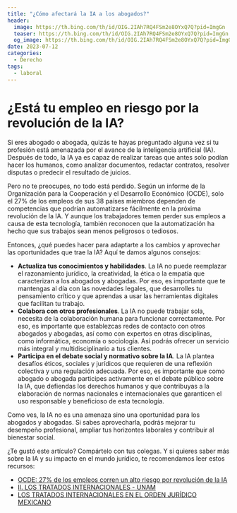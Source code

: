```yaml
---
title: "¿Cómo afectará la IA a los abogados?"
header:
  image: https://th.bing.com/th/id/OIG.2IAh7RQ4FSm2e8OYxQ7Q?pid=ImgGn
  teaser: https://th.bing.com/th/id/OIG.2IAh7RQ4FSm2e8OYxQ7Q?pid=ImgGn
  og_image: https://th.bing.com/th/id/OIG.2IAh7RQ4FSm2e8OYxQ7Q?pid=ImgGn
date: 2023-07-12
categories:
  - Derecho
tags:
  - laboral
---
```


# ¿Está tu empleo en riesgo por la revolución de la IA?

Si eres abogado o abogada, quizás te hayas preguntado alguna vez si tu profesión está amenazada por el avance de la inteligencia artificial (IA). Después de todo, la IA ya es capaz de realizar tareas que antes solo podían hacer los humanos, como analizar documentos, redactar contratos, resolver disputas o predecir el resultado de juicios.

Pero no te preocupes, no todo está perdido. Según un informe de la Organización para la Cooperación y el Desarrollo Económico (OCDE), solo el 27% de los empleos de sus 38 países miembros dependen de competencias que podrían automatizarse fácilmente en la próxima revolución de la IA. Y aunque los trabajadores temen perder sus empleos a causa de esta tecnología, también reconocen que la automatización ha hecho que sus trabajos sean menos peligrosos o tediosos.

Entonces, ¿qué puedes hacer para adaptarte a los cambios y aprovechar las oportunidades que trae la IA? Aquí te damos algunos consejos:

- **Actualiza tus conocimientos y habilidades**. La IA no puede reemplazar el razonamiento jurídico, la creatividad, la ética o la empatía que caracterizan a los abogados y abogadas. Por eso, es importante que te mantengas al día con las novedades legales, que desarrolles tu pensamiento crítico y que aprendas a usar las herramientas digitales que facilitan tu trabajo.
- **Colabora con otros profesionales**. La IA no puede trabajar sola, necesita de la colaboración humana para funcionar correctamente. Por eso, es importante que establezcas redes de contacto con otros abogados y abogadas, así como con expertos en otras disciplinas, como informática, economía o sociología. Así podrás ofrecer un servicio más integral y multidisciplinario a tus clientes.
- **Participa en el debate social y normativo sobre la IA**. La IA plantea desafíos éticos, sociales y jurídicos que requieren de una reflexión colectiva y una regulación adecuada. Por eso, es importante que como abogado o abogada participes activamente en el debate público sobre la IA, que defiendas los derechos humanos y que contribuyas a la elaboración de normas nacionales e internacionales que garanticen el uso responsable y beneficioso de esta tecnología.

Como ves, la IA no es una amenaza sino una oportunidad para los abogados y abogadas. Si sabes aprovecharla, podrás mejorar tu desempeño profesional, ampliar tus horizontes laborales y contribuir al bienestar social.

¿Te gustó este artículo? Compártelo con tus colegas. Y si quieres saber más sobre la IA y su impacto en el mundo jurídico, te recomendamos leer estos recursos:

- [OCDE: 27% de los empleos corren un alto riesgo por revolución de la IA](https://www.eleconomista.com.mx/economia/OCDE-27-de-los-empleos-corren-un-alto-riesgo-por-revolucion-de-la-IA-20211214-0060.html)
- [II. LOS TRATADOS INTERNACIONALES - UNAM](https://archivos.juridicas.unam.mx/www/bjv/libros/6/2685/5.pdf)
- [LOS TRATADOS INTERNACIONALES EN EL ORDEN JURÍDICO MEXICANO](https://www.scjn.gob.mx/sites/default/files/cronicas_pleno_salas/documento/2016-11/cr_trat_int_0.pdf)

